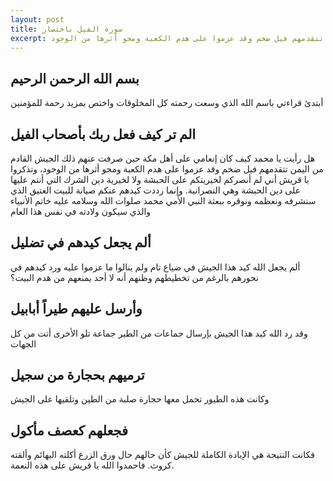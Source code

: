 ```yaml
---
layout: post
title: سورة الفيل باختصار
excerpt: هل رأيت يا محمد كيف كان إنعامي على أهل مكة حين صرفت عنهم ذلك الجيش القادم من اليمن تتقدمهم فيل ضخم وقد عزموا على هدم الكعبة ومحو أثرها من الوجود
---
```

## بسم الله الرحمن الرحيم

أبتدئ قراءتي باسم الله الذي وسعت رحمته كل المخلوقات واختص بمزيد رحمة للمؤمنين 

## الم تر كيف فعل ربك بأصحاب الفيل
هل رأيت يا محمد كيف كان إنعامي على أهل مكة حين صرفت عنهم ذلك الجيش القادم من اليمن تتقدمهم فيل ضخم وقد عزموا على هدم الكعبة ومحو أثرها من الوجود، وتذكروا يا قريش أني لم أنصركم لخيريتكم على الحبشة ولا لخيرية دين الشرك التي أنتم عليها على دين الحبشة وهي النصرانية. وإنما رددت كيدهم عنكم صيانة للبيت العتيق الذي سنشرفه ونعظمه ونوقره ببعثة النبي الأمي محمد صلوات الله وسلامه عليه خاتم الأنبياء والذي سيكون ولادته في نفس هذا العام 

## ألم يجعل كيدهم في تضليل
ألم يجعل الله كيد هذا الجيش في ضياع تام ولم ينالوا ما عزموا عليه ورد كيدهم في نحورهم  بالرغم من تخطيطهم وظنهم أنه لا أحد يمنعهم من هدم البيت؟

## وأرسل عليهم طيراً أبابيل
وقد رد الله كيد هذا الجيش بإرسال جماعات من الطير جماعة تلو الأخرى أتت من كل الجهات  

## ترميهم بحجارة من سجيل
وكانت هذه الطيور تحمل معها حجارة صلبة من الطين وتلقيها على الجيش 

## فجعلهم كعصف مأكول
فكانت النتيجة هي الإبادة الكاملة للجيش كأن حالهم حال ورق الزرع أكلته البهائم وألقته كروث. فاحمدوا الله يا قريش على هذه النعمة. 
